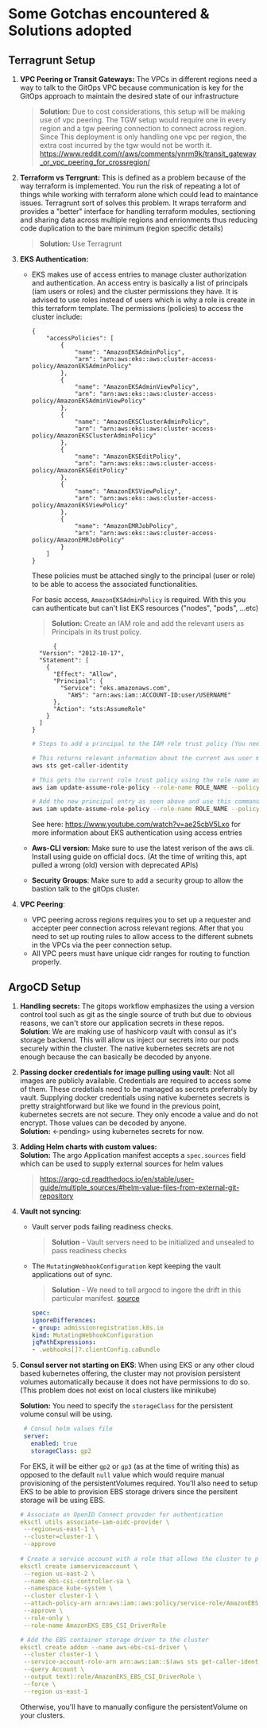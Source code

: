 # Some Gotchas encountered & Solutions adopted

## Terragrunt Setup
1. **VPC Peering or Transit Gateways:**
   The VPCs in different regions need a way to talk to the GitOps VPC because communication is key for the GitOps approach to maintain the desired state of our infrastructure

   > **Solution:** Due to cost considerations, this setup will be making use of vpc peering. The TGW setup would require one in every region and a tgw peering connection to connect across region. Since This deployment is only handling one vpc per region, the extra cost incurred by the tgw would not be worth it.
   https://www.reddit.com/r/aws/comments/ynrm9k/transit_gateway_or_vpc_peering_for_crossregion/

2. **Terraform vs Terrgrunt:**
   This is defined as a problem because of the way terraform is implemented. You run the risk of repeating a lot of things while working with terraform alone which could lead to maintance issues. Terragrunt sort of solves this problem. It wraps terraform and provides a "better" interface for handling terraform modules, sectioning and sharing data across multiple regions and enrionments thus reducing code duplication to the bare minimum (region specific details)

   > **Solution:** Use Terragrunt

3. **EKS Authentication:**
   - EKS makes use of access entries to manage cluster authorization and authentication. An access entry is basically a list of principals (iam users or roles) and the cluster permissions they have. 
     It is advised to use roles instead of users which is why a role is create in this terraform template. The permissions (policies) to access the cluster include:
      ```
      {
          "accessPolicies": [
              {
                  "name": "AmazonEKSAdminPolicy",
                  "arn": "arn:aws:eks::aws:cluster-access-policy/AmazonEKSAdminPolicy"
              },
              {
                  "name": "AmazonEKSAdminViewPolicy",
                  "arn": "arn:aws:eks::aws:cluster-access-policy/AmazonEKSAdminViewPolicy"
              },
              {
                  "name": "AmazonEKSClusterAdminPolicy",
                  "arn": "arn:aws:eks::aws:cluster-access-policy/AmazonEKSClusterAdminPolicy"
              },
              {
                  "name": "AmazonEKSEditPolicy",
                  "arn": "arn:aws:eks::aws:cluster-access-policy/AmazonEKSEditPolicy"
              },
              {
                  "name": "AmazonEKSViewPolicy",
                  "arn": "arn:aws:eks::aws:cluster-access-policy/AmazonEKSViewPolicy"
              },
              {
                  "name": "AmazonEMRJobPolicy",
                  "arn": "arn:aws:eks::aws:cluster-access-policy/AmazonEMRJobPolicy"
              }
          ]
      }
      ```
      These policies must be attached singly to the principal (user or role) to be able to access the associated functionalities.

      For basic access, `AmazonEKSAdminPolicy` is required. With this you can authenticate but can't list EKS resources ("nodes", "pods", ...etc)

      >**Solution:** Create an IAM role and add the relevant users as Principals in its trust policy.
      ```
            {
        "Version": "2012-10-17",
        "Statement": [
          {
            "Effect": "Allow",
            "Principal": {
      	      "Service": "eks.amazonaws.com",
                "AWS": "arn:aws:iam::ACCOUNT-ID:user/USERNAME"
            },
            "Action": "sts:AssumeRole"
          }
        ]
      }

      ```
      ```bash
      # Steps to add a principal to the IAM role trust policy (You need to do this to access the cluster)

      # This returns relevant information about the current aws user making use of the cli. You'll get the ACCOUNT-ID and USERNAME from here
      aws sts get-caller-identity
      
      # This gets the current role trust policy using the role name and stores it in a file called `trust-policy.json`
      aws iam update-assume-role-policy --role-name ROLE_NAME --policy-document file://trust-policy.json

      # Add the new principal entry as seen above and use this command to update the trust policy
      aws iam update-assume-role-policy --role-name ROLE_NAME --policy-document file://trust-policy.json

      ```
      See here: https://www.youtube.com/watch?v=ae25cbV5Lxo for more information about EKS authentication using access entries
    - **Aws-CLI version**: Make sure to use the latest verison of the aws cli. Install using guide on official docs. (At the time of writing this, apt pulled a wrong (old) version with deprecated APIs)
    - **Security Groups**: Make sure to add a security group to allow the bastion talk to the gitOps cluster.

4. **VPC Peering**:
   - VPC peering across regions requires you to set up a requester and accepter peer connection across relevant regions. After that you need to set up routing rules to allow access to the different subnets in the VPCs via the peer connection setup.
   - All VPC peers must have unique cidr ranges for routing to function properly.

## ArgoCD Setup

1. **Handling secrets:** The gitops workflow emphasizes the using a version control tool such as git as the single source of truth but due to obvious reasons, we can't store our application secrets in these repos. <br>
   **Solution**: We are making use of hashicorp vault with consul as it's storage backend. This will allow us inject our secrets into our pods securely within the cluster. The native kubernetes secrets are not enough because the can basically be decoded by anyone.

2. **Passing docker credentials for image pulling using vault**: Not all images are publicly available. Credentials are required to access some of them. These credetials need to be managed as secrets preferrably by vault. Supplying docker credentials using native kubernetes secrets is pretty straightforward but like we found in the previous point, kubernetes secrets are not secure. They only encode a value and do not encrypt. Those values can be decoded by anyone. <br>
   **Solution:** <-pending> using kubernetes secrets for now.

3. **Adding Helm charts with custom values:**<br>
   **Solution:** The argo Application manifest accepts a `spec.sources` field which can be used to supply external sources for helm values
   > https://argo-cd.readthedocs.io/en/stable/user-guide/multiple_sources/#helm-value-files-from-external-git-repository

4. **Vault not syncing**: 
   - Vault server pods failing readiness checks.
     > **Solution** - Vault servers need to be initialized and unsealed to pass readiness checks
   - The `MutatingWebhookConfiguration` kept keeping the vault applications out of sync.
     > **Solution** - We need to tell argocd to ingore the drift in this particular manifest. [source](https://github.com/argoproj/argo-cd/issues/4326#issuecomment-1045107563)
     ```yaml
     spec:
     ignoreDifferences:
     - group: admissionregistration.k8s.io
     kind: MutatingWebhookConfiguration
     jqPathExpressions:
     - .webhooks[]?.clientConfig.caBundle
     ```

5. **Consul server not starting on EKS**:
   When using EKS or any other cloud based kubernetes offering, the cluster may not provision persistent volumes automatically because it does not have permissions to do so. (This problem does not exist on local clusters like minikube)
   
   **Solution:** You need to specify the `storageClass` for the persistent volume consul will be using. 
   ```yaml
    # Consul helm values file
    server:
      enabled: true
      storageClass: gp2
   ```
   For EKS, it will be either `gp2` or `gp3` (as at the time of writing this) as opposed to the default `null` value which would require manual provisioning of the persistentVolumes required. You'll also need to setup EKS to be able to provision EBS storage drivers since the persitent storage will be using EBS.
   ```yaml
   # Associate an OpenID Connect provider for authentication
   eksctl utils associate-iam-oidc-provider \
    --region=us-east-1 \
    --cluster=cluster-1 \
    --approve
  
   # Create a service account with a role that allows the cluster to provision EBS volumes
   eksctl create iamserviceaccount \
    --region us-east-2 \
    --name ebs-csi-controller-sa \
    --namespace kube-system \
    --cluster cluster-1 \
    --attach-policy-arn arn:aws:iam::aws:policy/service-role/AmazonEBSCSIDriverPolicy \
    --approve \
    --role-only \
    --role-name AmazonEKS_EBS_CSI_DriverRole

   # Add the EBS container storage driver to the cluster
   eksctl create addon --name aws-ebs-csi-driver \
    --cluster cluster-1 \
    --service-account-role-arn arn:aws:iam::$(aws sts get-caller-identity \
    --query Account \
    --output text):role/AmazonEKS_EBS_CSI_DriverRole \
    --force \
    --region us-east-1
   ```
   Otherwise, you'll have to manually configure the persistentVolume on your clusters.
